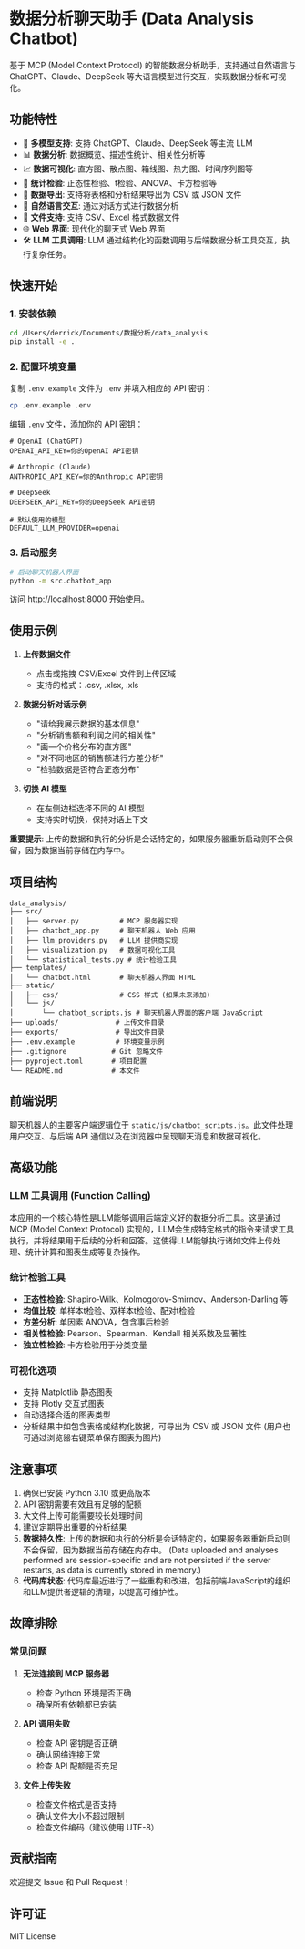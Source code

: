 # 数据分析聊天助手 (Data Analysis Chatbot)

基于 MCP (Model Context Protocol) 的智能数据分析助手，支持通过自然语言与 ChatGPT、Claude、DeepSeek 等大语言模型进行交互，实现数据分析和可视化。

## 功能特性

- 🤖 **多模型支持**: 支持 ChatGPT、Claude、DeepSeek 等主流 LLM
- 📊 **数据分析**: 数据概览、描述性统计、相关性分析等
- 📈 **数据可视化**: 直方图、散点图、箱线图、热力图、时间序列图等
- 🔬 **统计检验**: 正态性检验、t检验、ANOVA、卡方检验等
- 📄 **数据导出**: 支持将表格和分析结果导出为 CSV 或 JSON 文件
- 💬 **自然语言交互**: 通过对话方式进行数据分析
- 📁 **文件支持**: 支持 CSV、Excel 格式数据文件
- 🌐 **Web 界面**: 现代化的聊天式 Web 界面
- 🛠️ **LLM 工具调用**: LLM 通过结构化的函数调用与后端数据分析工具交互，执行复杂任务。

## 快速开始

### 1. 安装依赖

```bash
cd /Users/derrick/Documents/数据分析/data_analysis
pip install -e .
```

### 2. 配置环境变量

复制 `.env.example` 文件为 `.env` 并填入相应的 API 密钥：

```bash
cp .env.example .env
```

编辑 `.env` 文件，添加你的 API 密钥：

```env
# OpenAI (ChatGPT)
OPENAI_API_KEY=你的OpenAI API密钥

# Anthropic (Claude)
ANTHROPIC_API_KEY=你的Anthropic API密钥

# DeepSeek
DEEPSEEK_API_KEY=你的DeepSeek API密钥

# 默认使用的模型
DEFAULT_LLM_PROVIDER=openai
```

### 3. 启动服务

```bash
# 启动聊天机器人界面
python -m src.chatbot_app
```

访问 http://localhost:8000 开始使用。

## 使用示例

1. **上传数据文件**
   - 点击或拖拽 CSV/Excel 文件到上传区域
   - 支持的格式：.csv, .xlsx, .xls

2. **数据分析对话示例**
   - "请给我展示数据的基本信息"
   - "分析销售额和利润之间的相关性"
   - "画一个价格分布的直方图"
   - "对不同地区的销售额进行方差分析"
   - "检验数据是否符合正态分布"

3. **切换 AI 模型**
   - 在左侧边栏选择不同的 AI 模型
   - 支持实时切换，保持对话上下文

**重要提示**: 上传的数据和执行的分析是会话特定的，如果服务器重新启动则不会保留，因为数据当前存储在内存中。

## 项目结构

```
data_analysis/
├── src/
│   ├── server.py          # MCP 服务器实现
│   ├── chatbot_app.py     # 聊天机器人 Web 应用
│   ├── llm_providers.py   # LLM 提供商实现
│   ├── visualization.py   # 数据可视化工具
│   └── statistical_tests.py # 统计检验工具
├── templates/
│   └── chatbot.html       # 聊天机器人界面 HTML
├── static/
│   ├── css/               # CSS 样式 (如果未来添加)
│   └── js/
│       └── chatbot_scripts.js # 聊天机器人界面的客户端 JavaScript
├── uploads/              # 上传文件目录
├── exports/              # 导出文件目录
├── .env.example          # 环境变量示例
├── .gitignore           # Git 忽略文件
├── pyproject.toml       # 项目配置
└── README.md            # 本文件
```

## 前端说明

聊天机器人的主要客户端逻辑位于 `static/js/chatbot_scripts.js`。此文件处理用户交互、与后端 API 通信以及在浏览器中呈现聊天消息和数据可视化。

## 高级功能

### LLM 工具调用 (Function Calling)
本应用的一个核心特性是LLM能够调用后端定义好的数据分析工具。这是通过MCP (Model Context Protocol) 实现的，LLM会生成特定格式的指令来请求工具执行，并将结果用于后续的分析和回答。这使得LLM能够执行诸如文件上传处理、统计计算和图表生成等复杂操作。

### 统计检验工具

- **正态性检验**: Shapiro-Wilk、Kolmogorov-Smirnov、Anderson-Darling 等
- **均值比较**: 单样本t检验、双样本t检验、配对t检验
- **方差分析**: 单因素 ANOVA，包含事后检验
- **相关性检验**: Pearson、Spearman、Kendall 相关系数及显著性
- **独立性检验**: 卡方检验用于分类变量

### 可视化选项

- 支持 Matplotlib 静态图表
- 支持 Plotly 交互式图表
- 自动选择合适的图表类型
- 分析结果中如包含表格或结构化数据，可导出为 CSV 或 JSON 文件 (用户也可通过浏览器右键菜单保存图表为图片)

## 注意事项

1. 确保已安装 Python 3.10 或更高版本
2. API 密钥需要有效且有足够的配额
3. 大文件上传可能需要较长处理时间
4. 建议定期导出重要的分析结果
5. **数据持久性**: 上传的数据和执行的分析是会话特定的，如果服务器重新启动则不会保留，因为数据当前存储在内存中。 (Data uploaded and analyses performed are session-specific and are not persisted if the server restarts, as data is currently stored in memory.)
6. **代码库状态**: 代码库最近进行了一些重构和改进，包括前端JavaScript的组织和LLM提供者逻辑的清理，以提高可维护性。

## 故障排除

### 常见问题

1. **无法连接到 MCP 服务器**
   - 检查 Python 环境是否正确
   - 确保所有依赖都已安装

2. **API 调用失败**
   - 检查 API 密钥是否正确
   - 确认网络连接正常
   - 检查 API 配额是否充足

3. **文件上传失败**
   - 检查文件格式是否支持
   - 确认文件大小不超过限制
   - 检查文件编码（建议使用 UTF-8）

## 贡献指南

欢迎提交 Issue 和 Pull Request！

## 许可证

MIT License